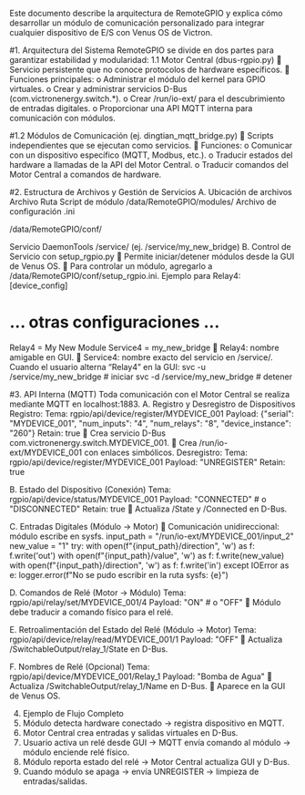 Este documento describe la arquitectura de RemoteGPIO y explica cómo desarrollar un módulo de comunicación
personalizado para integrar cualquier dispositivo de E/S con Venus OS de Victron.

#1. Arquitectura del Sistema
RemoteGPIO se divide en dos partes para garantizar estabilidad y modularidad:
1.1 Motor Central (dbus-rgpio.py)
 Servicio persistente que no conoce protocolos de hardware específicos.
 Funciones principales:
o Administrar el módulo del kernel para GPIO virtuales.
o Crear y administrar servicios D-Bus (com.victronenergy.switch.*).
o Crear /run/io-ext/ para el descubrimiento de entradas digitales.
o Proporcionar una API MQTT interna para comunicación con módulos.

#1.2 Módulos de Comunicación (ej. dingtian_mqtt_bridge.py)
 Scripts independientes que se ejecutan como servicios.
 Funciones:
o Comunicar con un dispositivo específico (MQTT, Modbus, etc.).
o Traducir estados del hardware a llamadas de la API del Motor Central.
o Traducir comandos del Motor Central a comandos de hardware.

#2. Estructura de Archivos y Gestión de Servicios
A. Ubicación de archivos
Archivo Ruta
Script de módulo /data/RemoteGPIO/modules/
Archivo de configuración
.ini

/data/RemoteGPIO/conf/

Servicio DaemonTools /service/ (ej. /service/my_new_bridge)
B. Control de Servicio con setup_rgpio.py
 Permite iniciar/detener módulos desde la GUI de Venus OS.
 Para controlar un módulo, agregarlo a /data/RemoteGPIO/conf/setup_rgpio.ini.
Ejemplo para Relay4:
[device_config]
# ... otras configuraciones ...
Relay4 = My New Module
Service4 = my_new_bridge
 Relay4: nombre amigable en GUI.
 Service4: nombre exacto del servicio en /service/.
Cuando el usuario alterna “Relay4” en la GUI:
svc -u /service/my_new_bridge # iniciar
svc -d /service/my_new_bridge # detener

#3. API Interna (MQTT)
Toda comunicación con el Motor Central se realiza mediante MQTT en localhost:1883.
A. Registro y Desregistro de Dispositivos
Registro:
Tema: rgpio/api/device/register/MYDEVICE_001
Payload: {&quot;serial&quot;: &quot;MYDEVICE_001&quot;, &quot;num_inputs&quot;: &quot;4&quot;, &quot;num_relays&quot;: &quot;8&quot;, &quot;device_instance&quot;: &quot;260&quot;}
Retain: true
 Crea servicio D-Bus com.victronenergy.switch.MYDEVICE_001.
 Crea /run/io-ext/MYDEVICE_001 con enlaces simbólicos.
Desregistro:
Tema: rgpio/api/device/register/MYDEVICE_001
Payload: &quot;UNREGISTER&quot;
Retain: true

B. Estado del Dispositivo (Conexión)
Tema: rgpio/api/device/status/MYDEVICE_001
Payload: &quot;CONNECTED&quot; # o &quot;DISCONNECTED&quot;
Retain: true
 Actualiza /State y /Connected en D-Bus.

C. Entradas Digitales (Módulo → Motor)
 Comunicación unidireccional: módulo escribe en sysfs.
input_path = &quot;/run/io-ext/MYDEVICE_001/input_2&quot;
new_value = &quot;1&quot;
try:
with open(f&quot;{input_path}/direction&quot;, &#39;w&#39;) as f:
f.write(&#39;out&#39;)
with open(f&quot;{input_path}/value&quot;, &#39;w&#39;) as f:
f.write(new_value)
with open(f&quot;{input_path}/direction&quot;, &#39;w&#39;) as f:
f.write(&#39;in&#39;)
except IOError as e:
logger.error(f&quot;No se pudo escribir en la ruta sysfs: {e}&quot;)

D. Comandos de Relé (Motor → Módulo)
Tema: rgpio/api/relay/set/MYDEVICE_001/4
Payload: &quot;ON&quot; # o &quot;OFF&quot;
 Módulo debe traducir a comando físico para el relé.

E. Retroalimentación del Estado del Relé (Módulo → Motor)
Tema: rgpio/api/device/relay/read/MYDEVICE_001/1
Payload: &quot;OFF&quot;
 Actualiza /SwitchableOutput/relay_1/State en D-Bus.

F. Nombres de Relé (Opcional)
Tema: rgpio/api/device/MYDEVICE_001/Relay_1
Payload: &quot;Bomba de Agua&quot;
 Actualiza /SwitchableOutput/relay_1/Name en D-Bus.
 Aparece en la GUI de Venus OS.

4. Ejemplo de Flujo Completo
1. Módulo detecta hardware conectado → registra dispositivo en MQTT.
2. Motor Central crea entradas y salidas virtuales en D-Bus.
3. Usuario activa un relé desde GUI → MQTT envía comando al módulo → módulo enciende relé físico.
4. Módulo reporta estado del relé → Motor Central actualiza GUI y D-Bus.
5. Cuando módulo se apaga → envía UNREGISTER → limpieza de entradas/salidas.
